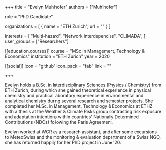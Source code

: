 +++
title = "Evelyn Muhlhofer"
authors = ["Muhlhofer"]

role = "PhD Candidate"

organizations = [
{ name = "ETH Zurich", url = "" }
]

interests = [
  "Multi-hazard",
  "Network interdepencies",
  "CLIMADA",
]
user_groups = ["Researchers"]

[[education.courses]]
  course = "MSc in Management, Technology & Economics"
  institution = "ETH Zurich"
  year = 2020

[[social]]
  icon = "github"
  icon_pack = "fab"
  link = ""

+++

Evelyn holds a B.Sc. in Interdisciplinary Sciences (Physics / Chemistry) from ETH Zurich, during which she gained theoretical experience in physical chemistry and practical laboratory experience in environmental and analytical chemistry during several research and semester projects. She completed her M.Sc. in Management, Technology & Economics at ETHZ with a thesis at the Weather & Climate Risks group contrasting risk exposure and adaptation intentions within countries' Nationally Determined Contributions (NDCs) following the Paris Agreement.

Evelyn worked at WCR as a research assistant, and after some excursions to MeteoSwiss and the monitoring & evaluation department of a Swiss NGO, she has returned happily for her PhD project in June '20.
